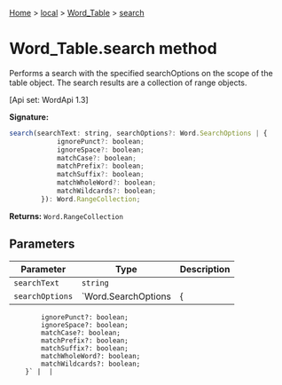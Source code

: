 [Home](./index) &gt; [local](local.md) &gt; [Word\_Table](local.word_table.md) &gt; [search](local.word_table.search.md)

# Word\_Table.search method

Performs a search with the specified searchOptions on the scope of the table object. The search results are a collection of range objects. 

 \[Api set: WordApi 1.3\]

**Signature:**
```javascript
search(searchText: string, searchOptions?: Word.SearchOptions | {
            ignorePunct?: boolean;
            ignoreSpace?: boolean;
            matchCase?: boolean;
            matchPrefix?: boolean;
            matchSuffix?: boolean;
            matchWholeWord?: boolean;
            matchWildcards?: boolean;
        }): Word.RangeCollection;
```
**Returns:** `Word.RangeCollection`

## Parameters

|  Parameter | Type | Description |
|  --- | --- | --- |
|  `searchText` | `string` |  |
|  `searchOptions` | `Word.SearchOptions | {
            ignorePunct?: boolean;
            ignoreSpace?: boolean;
            matchCase?: boolean;
            matchPrefix?: boolean;
            matchSuffix?: boolean;
            matchWholeWord?: boolean;
            matchWildcards?: boolean;
        }` |  |

